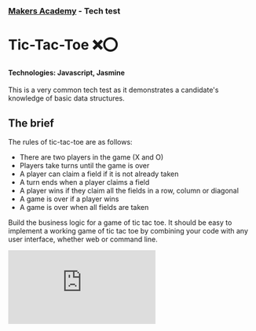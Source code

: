 ### [Makers Academy](http://www.makersacademy.com) - Tech test

# Tic-Tac-Toe ❌⭕

#### Technologies: Javascript, Jasmine

This is a very common tech test as it demonstrates a candidate's knowledge of basic data structures.

## The brief

The rules of tic-tac-toe are as follows:

* There are two players in the game (X and O)
* Players take turns until the game is over
* A player can claim a field if it is not already taken
* A turn ends when a player claims a field
* A player wins if they claim all the fields in a row, column or diagonal
* A game is over if a player wins
* A game is over when all fields are taken

Build the business logic for a game of tic tac toe. It should be easy to implement a working game of tic tac toe by combining your code with any user interface, whether web or command line. 

![Tracking pixel](https://githubanalytics.herokuapp.com/course/individual_challenges/tic_tac_toe.md)